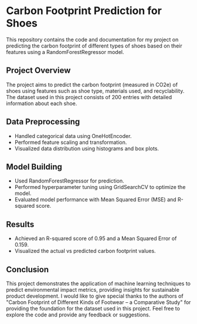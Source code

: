 # Carbon Footprint Prediction for Shoes

This repository contains the code and documentation for my project on predicting the carbon footprint of different types of shoes based on their features using a RandomForestRegressor model.

## Project Overview

The project aims to predict the carbon footprint (measured in CO2e) of shoes using features such as shoe type, materials used, and recyclability. The dataset used in this project consists of 200 entries with detailed information about each shoe.

## Data Preprocessing

- Handled categorical data using OneHotEncoder.
- Performed feature scaling and transformation.
- Visualized data distribution using histograms and box plots.

## Model Building

- Used RandomForestRegressor for prediction.
- Performed hyperparameter tuning using GridSearchCV to optimize the model.
- Evaluated model performance with Mean Squared Error (MSE) and R-squared score.

## Results

- Achieved an R-squared score of 0.95 and a Mean Squared Error of 0.159.
- Visualized the actual vs predicted carbon footprint values.

## Conclusion

This project demonstrates the application of machine learning techniques to predict environmental impact metrics, providing insights for sustainable product development.
I would like to give special thanks to the authors of "Carbon Footprint of Different Kinds of Footwear – a Comparative Study" for providing the foundation for the dataset used in this project.
Feel free to explore the code and provide any feedback or suggestions.
